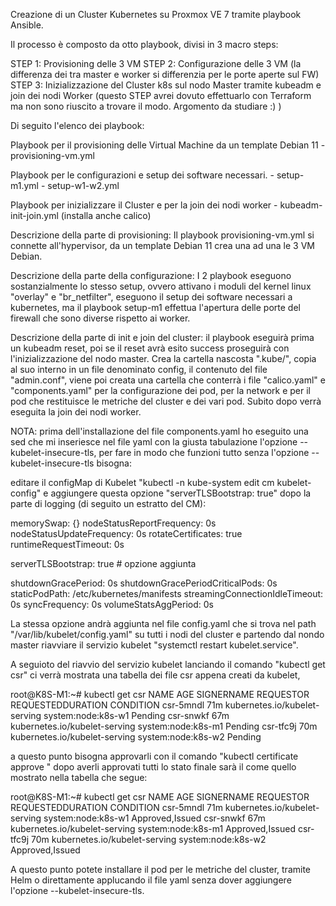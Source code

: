 Creazione di un Cluster Kubernetes su Proxmox VE 7 tramite playbook Ansible.

Il processo è composto da otto playbook, divisi in 3 macro steps:

STEP 1:	Provisioning delle 3 VM 
STEP 2: Configurazione delle 3 VM (la differenza dei tra master e worker si differenzia per le porte aperte sul FW)
STEP 3:	Inizializzazione del Cluster k8s sul nodo Master tramite kubeadm e join dei nodi Worker (questo STEP  avrei dovuto effettuarlo con Terraform ma non sono riuscito a trovare il modo. Argomento da studiare :) )

Di seguito l'elenco dei playbook:

Playbook per il provisioning delle Virtual Machine da un template Debian 11
	-	provisioning-vm.yml

Playbook per le configurazioni e setup dei software necessari.
	-	setup-m1.yml
	-	setup-w1-w2.yml

Playbook per inizializzare il Cluster e per la join dei nodi worker
	-	kubeadm-init-join.yml (installa anche calico)

Descrizione della parte di provisioning:
Il playbook provisioning-vm.yml si connette all'hypervisor, da un template Debian 11 crea una ad una le 3 VM Debian.

Descrizione della parte della configurazione:
I 2 playbook eseguono sostanzialmente lo stesso setup, ovvero attivano i moduli del kernel linux "overlay" e "br_netfilter", eseguono il setup dei software necessari a kubernetes, ma il playbook setup-m1 effettua l'apertura delle porte del firewall che sono diverse rispetto ai worker. 

Descrizione della parte di init e join del cluster:
il playbook eseguirà prima un kubeadm reset, poi se il reset avrà esito success proseguirà con l'inizializzazione del nodo master.
Crea la cartella nascosta ".kube/", copia al suo interno in un file denominato config, il contenuto del file "admin.conf", viene poi creata una cartella che conterrà i file "calico.yaml" e "components.yaml" per la configurazione dei pod, per la network e per il pod che restituisce le metriche del cluster e dei vari pod.
Subito dopo verrà eseguita la join dei nodi worker.

NOTA: prima dell'installazione del file components.yaml ho eseguito una sed che mi inseriesce nel file yaml con la giusta tabulazione l'opzione --kubelet-insecure-tls, per fare in modo che funzioni tutto senza l'opzione --kubelet-insecure-tls bisogna:

editare il configMap di Kubelet "kubectl -n kube-system edit cm kubelet-config" e aggiungere questa opzione "serverTLSBootstrap: true" dopo la parte di logging (di seguito un estratto del CM):

memorySwap: {}
nodeStatusReportFrequency: 0s
nodeStatusUpdateFrequency: 0s
rotateCertificates: true
runtimeRequestTimeout: 0s

serverTLSBootstrap: true # opzione aggiunta

shutdownGracePeriod: 0s
shutdownGracePeriodCriticalPods: 0s
staticPodPath: /etc/kubernetes/manifests
streamingConnectionIdleTimeout: 0s
syncFrequency: 0s
volumeStatsAggPeriod: 0s

La stessa opzione andrà aggiunta nel file config.yaml che si trova nel path "/var/lib/kubelet/config.yaml" su tutti i nodi del cluster e partendo dal nondo master riavviare il servizio kubelet "systemctl restart kubelet.service".

A seguioto del riavvio del servizio kubelet lanciando il comando "kubectl get csr" ci verrà mostrata una tabella dei file csr appena creati da kubelet, 

root@K8S-M1:~# kubectl get csr
NAME        AGE   SIGNERNAME                      REQUESTOR            REQUESTEDDURATION   CONDITION
csr-5mndl   71m   kubernetes.io/kubelet-serving   system:node:k8s-w1   <none>              Pending
csr-snwkf   67m   kubernetes.io/kubelet-serving   system:node:k8s-m1   <none>              Pending
csr-tfc9j   70m   kubernetes.io/kubelet-serving   system:node:k8s-w2   <none>              Pending

a questo punto bisogna approvarli con il comando "kubectl certificate approve <name-csr>" dopo averli approvati tutti lo stato finale sarà il come quello mostrato nella tabella che segue:

root@K8S-M1:~# kubectl get csr
NAME        AGE   SIGNERNAME                      REQUESTOR            REQUESTEDDURATION   CONDITION
csr-5mndl   71m   kubernetes.io/kubelet-serving   system:node:k8s-w1   <none>              Approved,Issued
csr-snwkf   67m   kubernetes.io/kubelet-serving   system:node:k8s-m1   <none>              Approved,Issued
csr-tfc9j   70m   kubernetes.io/kubelet-serving   system:node:k8s-w2   <none>              Approved,Issued

A questo punto potete installare il pod per le metriche del cluster, tramite Helm o direttamente applucando il file yaml senza dover aggiungere l'opzione --kubelet-insecure-tls.







